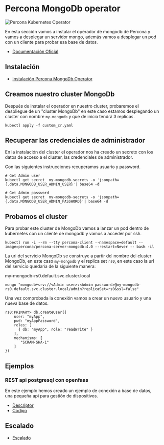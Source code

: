 # Percona MongoDb operator

![Percona Kubernetes Operator](https://www.percona.com/sites/all/themes/Porto_sub/img/doc-product-logos/kubernetes-mongodb-logo.png)

En esta sección vamos a instalar el operador de mongodb de Percona y vamos a desplegar un servidor mongo, 
además vamos a desplegar un pod con un cliente para probar esa base de datos.

- [Documentación Oficial](https://www.percona.com/doc/kubernetes-operator-for-psmongodb/index.html)

## Instalación
- [Instalación Percona MongoDb Operator](install.md)

## Creamos nuestro cluster MongoDb
Después de instalar el operador en nuestro cluster,  probaremos el despliegue de un "cluster MongoDb" en este caso estamos desplegando un cluster con nombre `my-mongodb` 
y que de início tendrá 3 replicas.

```shell
kubectl apply -f custom_cr.yaml
```
## Recuperar las credenciales de administrador

En la instalación del cluster el operador nos ha creado un secreto con los datos de acceso a el cluster, las credenciales de administrador.

Con las siguientes instrucciones recuperamos usuario y password.
```shell
# Get Admin user
kubectl get secret  my-mongodb-secrets -o 'jsonpath={.data.MONGODB_USER_ADMIN_USER}'| base64 -d

# Get Admin password
kubectl get secret  my-mongodb-secrets -o 'jsonpath={.data.MONGODB_USER_ADMIN_PASSWORD}'| base64 -d
```

## Probamos el cluster
Para probar este cluster de MongoDb vamos a lanzar un pod dentro de kubernetes con un cliente de mongodb y vamos a acceder por ssh.

```shell
kubectl run -i --rm --tty percona-client --namespace=default --image=percona/percona-server-mongodb:4.0 --restart=Never -- bash -il
```
La url del servicio MongoDb se construye a partir del nombre del cluster MongoDb, en este caso `my-mongodb` y el replica set  `rs0`, en este caso la url del servicio quedaría de la siguiente manera: 

my-mongodb-rs0.default.svc.cluster.local

```shell
mongo "mongodb+srv://<Admin user>:<Admin password>@my-mongodb-rs0.default.svc.cluster.local/admin?replicaSet=rs0&ssl=false"
```

Una vez comprobada la conexión vamos a crear un nuevo usuario y una nueva base de datos. 

```mongo
rs0:PRIMARY> db.createUser({
    user: "myApp",
    pwd: "myAppPassword",
    roles: [
      { db: "myApp", role: "readWrite" }
    ],
    mechanisms: [
       "SCRAM-SHA-1"
    ]
})
```
## Ejemplos

### REST api postgresql con openfaas
En este ejemplo hemos creado un ejemplo de conexión a base de datos, una pequeña api para gestión de dispositivos.

- [Descriptor](/Examples/openfaas/crud-postgre/stack.yml)
- [Código](/Examples/openfaas/crud-postgre/device-status)

## Escalado 
- [Escalado](https://www.percona.com/doc/kubernetes-operator-for-psmongodb/scaling.html)
